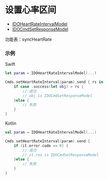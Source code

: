 # 设置心率区间
* [IDOHeartRateIntervalModel](../model/IDOHeartRateIntervalModel.md)
* [IDOCmdSetResponseModel](../model/IDOCmdSetResponseModel.md)

功能表：syncHeartRate

### 示例

Swift
```swift
let param = IDOHeartRateIntervalModel(...)

Cmds.setHeartRateInterval(param).send { rs in
    if case .success(let obj) = rs {
        // 成功
        // obj is IDOCmdSetResponseModel
    }else {
        // 失败
    }
}
```

Kotlin
```kotlin
val param = IDOHeartRateIntervalModel(...)

Cmds.setHeartRateInterval(param).send {
    if (it.error.code == 0) {
        // 成功
        // it.res is IDOCmdSetResponseModel
    }else {
        // 失败
    }
}
```
